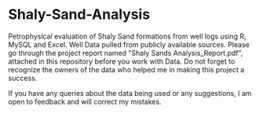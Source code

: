 # Shaly-Sand-Analysis
Petrophysical evaluation of Shaly Sand formations from well logs using R, MySQL and Excel. Well Data pulled from publicly available sources. Please go through the project report named "Shaly Sands Analysis_Report.pdf", attached in this repository before you work with Data. Do not forget to recognize the owners of the data who helped me in making this project a success. 

If you have any queries about the data being used or any suggestions, I am open to feedback and will correct my mistakes.
